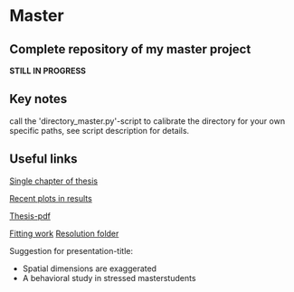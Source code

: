 Master
======
Complete repository of my master project
---------------------------------------------
**STILL IN PROGRESS**

Key notes
----------
call the 'directory_master.py'-script to calibrate the directory for your own specific paths, see script description for details.

Useful links
-----------------------
[Single chapter of thesis](latex/thesis/single_section_only.pdf)

[Recent plots in results](latex/thesis/results/plots_MCExperiment)

[Thesis-pdf](latex/thesis/chapter_theory2_firstdraft.pdf)

[Fitting work](bestfit_param_omega)
[Resolution folder](bestfit_param_omega/resolution_analysis)

Suggestion for presentation-title: 
 - Spatial dimensions are exaggerated
 - A behavioral study in stressed masterstudents
